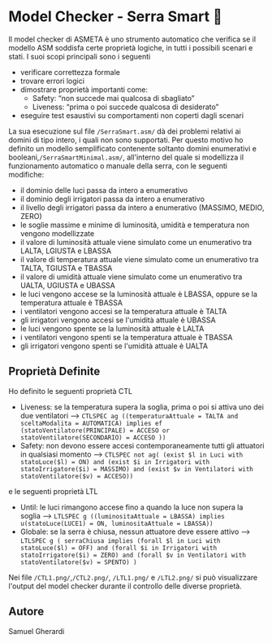 # Model Checker - Serra Smart 🌱

Il model checker di ASMETA è uno strumento automatico che verifica se il modello ASM soddisfa certe proprietà logiche, in tutti i possibili scenari e stati. I suoi scopi principali sono i seguenti
- verificare correttezza formale
- trovare errori logici
- dimostrare proprietà importanti come:
	- Safety: “non succede mai qualcosa di sbagliato”
	- Liveness: “prima o poi succede qualcosa di desiderato”
- eseguire test esaustivi su comportamenti non coperti dagli scenari

La sua esecuzione sul file `/SerraSmart.asm/` dà dei problemi relativi ai domini di tipo intero, i quali non sono supportati. Per questo motivo ho definito un modello semplificato contenente soltanto domini enumerativi e booleani,`/SerraSmartMinimal.asm/`, all'interno del quale si modellizza il funzionamento automatico o manuale della serra, con le seguenti modifiche:
- il dominio delle luci passa da intero a enumerativo
- il dominio degli irrigatori passa da intero a enumerativo
- il livello degli irrigatori passa da intero a enumerativo (MASSIMO, MEDIO, ZERO)
- le soglie massime e minime di luminosità, umidità e temperatura non vengono modellizzate
- il valore di luminosità attuale viene simulato come un enumerativo tra LALTA, LGIUSTA e LBASSA
- il valore di temperatura attuale viene simulato come un enumerativo tra TALTA, TGIUSTA e TBASSA
- il valore di umidità attuale viene simulato come un enumerativo tra UALTA, UGIUSTA e UBASSA
- le luci vengono accese se la luminosità attuale è LBASSA, oppure se la temperatura attuale è TBASSA
- i ventilatori vengono accesi se la temperatura attuale è TALTA
- gli irrigatori vengono accesi se l'umidità attuale è UBASSA
- le luci vengono spente se la luminosità attuale è LALTA
- i ventilatori vengono spenti se la temperatura attuale è TBASSA
- gli irrigatori vengono spenti se l'umidità attuale è UALTA


## Proprietà Definite
Ho definito le seguenti proprietà CTL
- Liveness: se la temperatura supera la soglia, prima o poi si attiva uno dei due ventilatori -->
  `CTLSPEC ag ((temperaturaAttuale = TALTA and sceltaModalita = AUTOMATICA) implies ef (statoVentilatore(PRINCIPALE) = ACCESO or statoVentilatore(SECONDARIO) = ACCESO ))`
- Safety: non devono essere accesi contemporaneamente tutti gli attuatori in qualsiasi momento -->
  `CTLSPEC not ag(
    (exist $l in Luci with statoLuce($l) = ON) and
    (exist $i in Irrigatori with statoIrrigatore($i) = MASSIMO) and
    (exist $v in Ventilatori with statoVentilatore($v) = ACCESO))`

e le seguenti proprietà LTL
- Until: le luci rimangono accese fino a quando la luce non supera la soglia -->
  `LTLSPEC g ((luminositaAttuale = LBASSA) implies u(statoLuce(LUCE1) = ON, luminositaAttuale = LBASSA))`
- Globale: se la serra è chiusa, nessun attuatore deve essere attivo -->
  `LTLSPEC g (
    serraChiusa implies
    (forall $l in Luci with statoLuce($l) = OFF) and
    (forall $i in Irrigatori with statoIrrigatore($i) = ZERO) and
    (forall $v in Ventilatori with statoVentilatore($v) = SPENTO)
    )`

Nei file `/CTL1.png/`,`/CTL2.png/`, `/LTL1.png/` e `/LTL2.png/`  si può visualizzare l'output del model checker durante il controllo delle diverse proprietà.



## Autore
Samuel Gherardi